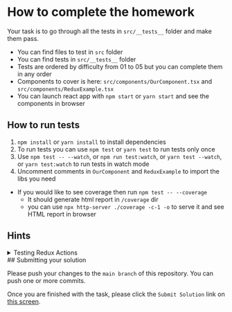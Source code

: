 # How to complete the homework

Your task is to go through all the tests in `src/__tests__` folder and make them pass.

- You can find files to test in `src` folder
- You can find tests in `src/__tests__` folder
- Tests are ordered by difficulty from 01 to 05 but you can complete them in any order
- Components to cover is here: `src/components/OurComponent.tsx` and `src/components/ReduxExample.tsx`
- You can launch react app with `npm start` or `yarn start` and see the components in browser

## How to run tests

1. `npm install` or `yarn install` to install dependencies
2. To run tests you can use `npm test` or `yarn test` to run tests only once
3. Use `npm test -- --watch`, or `npm run test:watch`, or `yarn test --watch`, or `yarn test:watch` to run tests in watch mode
4. Uncomment comments in `OurComponent` and `ReduxExample` to import the libs you need

- If you would like to see coverage then run `npm test -- --coverage`
  - It should generate html report in `/coverage` dir
  - you can use `npx http-server ./coverage -c-1 -o` to serve it and see HTML report in browser


## Hints

<details>
<summary>Testing Redux Actions</summary>

Almost everything is spelled out, but you can use `const state = store.getState();` to get the state of the store and check if it's changed after the action is dispatched.

</details>
## Submitting your solution

Please push your changes to the `main branch` of this repository. You can push one or more commits. <br>

Once you are finished with the task, please click the `Submit Solution` link on <a href="https://app.codescreen.com/candidate/56fd9a61-8c5b-4983-9088-8165776d174e" target="_blank">this screen</a>.